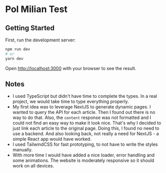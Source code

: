 # Pol Milian Test

## Getting Started

First, run the development server:

```bash
npm run dev
# or
yarn dev
```

Open [http://localhost:3000](http://localhost:3000) with your browser to see the result.

## Notes

- I used TypeScript but didn't have time to complete the types. In a real project, we would take time to type everything properly.
- My first idea was to leverage NextJS to generate dynamic pages. I wanted to query the API for each article. Then I found out there is no way to do that. Also, the `content` response was not formatted and I could not find an easy way to make it look nice. That's why I decided to just link each article to the original page. Doing this, I found no need to use a backend. And also looking back, not really a need for NextJS - a simple React app would have worked.
- I used TailwindCSS for fast prototyping, to not have to write the styles manually.
- With more time I would have added a nice loader, error handling and some animations. The website is moderately responsive so it should work on all devices.
